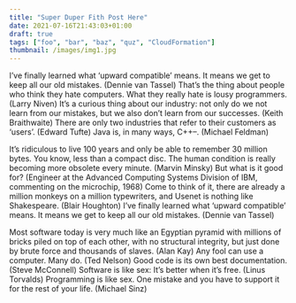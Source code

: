 ```yaml
---
title: "Super Duper Fith Post Here"
date: 2021-07-16T21:43:03+01:00
draft: true
tags: ["foo", "bar", "baz", "quz", "CloudFormation"]
thumbnail: /images/img1.jpg
---
```


I’ve finally learned what ‘upward compatible’ means. It means we get to keep all our old mistakes. (Dennie van Tassel) That’s the thing about people who think they hate computers. What they really hate is lousy programmers. (Larry Niven) It’s a curious thing about our industry: not only do we not learn from our mistakes, but we also don’t learn from our successes. (Keith Braithwaite) There are only two industries that refer to their customers as ‘users’. (Edward Tufte) Java is, in many ways, C++–. (Michael Feldman)

It’s ridiculous to live 100 years and only be able to remember 30 million bytes. You know, less than a compact disc. The human condition is really becoming more obsolete every minute. (Marvin Minsky) But what is it good for? (Engineer at the Advanced Computing Systems Division of IBM, commenting on the microchip, 1968) Come to think of it, there are already a million monkeys on a million typewriters, and Usenet is nothing like Shakespeare. (Blair Houghton) I’ve finally learned what ‘upward compatible’ means. It means we get to keep all our old mistakes. (Dennie van Tassel)

Most software today is very much like an Egyptian pyramid with millions of bricks piled on top of each other, with no structural integrity, but just done by brute force and thousands of slaves. (Alan Kay) Any fool can use a computer. Many do. (Ted Nelson) Good code is its own best documentation. (Steve McConnell) Software is like sex: It’s better when it’s free. (Linus Torvalds) Programming is like sex. One mistake and you have to support it for the rest of your life. (Michael Sinz)